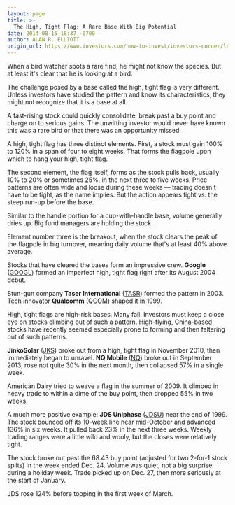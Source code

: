 ```yaml
---
layout: page
title: >-
  The High, Tight Flag: A Rare Base With Big Potential
date: 2014-08-15 18:37 -0700
author: ALAN R. ELLIOTT
origin_url: https://www.investors.com/how-to-invest/investors-corner/learn-to-recognize-the-high-tight-flag
---
```





When a bird watcher spots a rare find, he might not know the species. But at least it's clear that he is looking at a bird.


The challenge posed by a base called the high, tight flag is very different. Unless investors have studied the pattern and know its characteristics, they might not recognize that it is a base at all.


A fast-rising stock could quickly consolidate, break past a buy point and charge on to serious gains. The unwitting investor would never have known this was a rare bird or that there was an opportunity missed.


A high, tight flag has three distinct elements. First, a stock must gain 100% to 120% in a span of four to eight weeks. That forms the flagpole upon which to hang your high, tight flag.


The second element, the flag itself, forms as the stock pulls back, usually 10% to 20% or sometimes 25%, in the next three to five weeks. Price patterns are often wide and loose during these weeks — trading doesn't have to be tight, as the name implies. But the action appears tight vs. the steep run-up before the base.


Similar to the handle portion for a cup-with-handle base, volume generally dries up. Big fund managers are holding the stock.


Element number three is the breakout, when the stock clears the peak of the flagpole in big turnover, meaning daily volume that's at least 40% above average.


Stocks that have cleared the bases form an impressive crew. **Google** ([GOOGL](https://research.investors.com/quote.aspx?symbol=GOOGL)) formed an imperfect high, tight flag right after its August 2004 debut.


Stun-gun company **Taser International** ([TASR](https://research.investors.com/quote.aspx?symbol=TASR)) formed the pattern in 2003. Tech innovator **Qualcomm** ([QCOM](https://research.investors.com/quote.aspx?symbol=QCOM)) shaped it in 1999.


High, tight flags are high-risk bases. Many fail. Investors must keep a close eye on stocks climbing out of such a pattern. High-flying, China-based stocks have recently seemed especially prone to forming and then faltering out of such patterns.


**JinkoSolar** ([JKS](https://research.investors.com/quote.aspx?symbol=JKS)) broke out from a high, tight flag in November 2010, then immediately began to unravel. **NQ Mobile** ([NQ](https://research.investors.com/quote.aspx?symbol=NQ)) broke out in September 2013, rose not quite 30% in the next month, then collapsed 57% in a single week.


American Dairy tried to weave a flag in the summer of 2009. It climbed in heavy trade to within a dime of the buy point, then dropped 55% in two weeks.


A much more positive example: **JDS Uniphase** ([JDSU](https://research.investors.com/quote.aspx?symbol=JDSU)) near the end of 1999. The stock bounced off its 10-week line near mid-October and advanced 136% in six weeks. It pulled back 23% in the next three weeks. Weekly trading ranges were a little wild and wooly, but the closes were relatively tight.


The stock broke out past the 68.43 buy point (adjusted for two 2-for-1 stock splits) in the week ended Dec. 24. Volume was quiet, not a big surprise during a holiday week. Trade picked up on Dec. 27, then more seriously at the start of January.


JDS rose 124% before topping in the first week of March.




